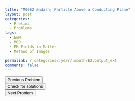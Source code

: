 ```yaml
---
title: "M00E2 &ndash; Particle Above a Conducting Plane"
layout: post
categories:
  - Prelims
  - Problems
tags:
  - E&M
  - M00
  - EM Fields in Matter
  - Method of Images

permalink: /:categories/:year/:month/E2:output_ext
comments: false
---
```

<object data="2000M2E.pdf" type="application/pdf" width="100%" height="500"></object>

<div class='navbar'>
	<div float='left'><button onclick="window.location='E1.html'" >Previous Problem</button></div>
	<div float='center'><button onclick="window.location='https://princetonprelim.com/prelim/5/'">Check for solutions</button></div>
	<div float='right'><button onclick="window.location='E3.html'" > Next Problem</button></div>
</div>
